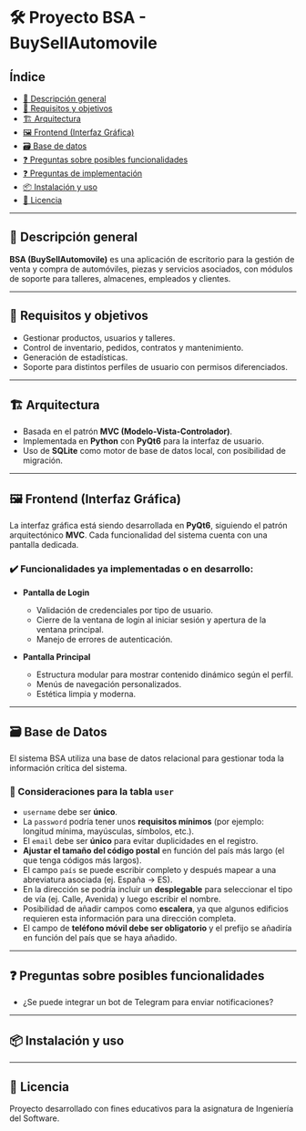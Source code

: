 # 🛠️ Proyecto BSA - BuySellAutomovile

## Índice

- [📌 Descripción general](#descripción-general)
- [🧠 Requisitos y objetivos](#requisitos-y-objetivos)
- [🏗️ Arquitectura](#arquitectura)
- [🖼️ Frontend (Interfaz Gráfica)](#frontend-interfaz-gráfica)
- [🗃️ Base de datos](#base-de-datos)
- [❓ Preguntas sobre posibles funcionalidades](#preguntas-sobre-posibles-funcionalidades)
- [❓ Preguntas de implementación](#preguntas-de-implementación)
- [📦 Instalación y uso](#instalación-y-uso)
- [🧾 Licencia](#licencia)

---

## 📌 Descripción general

**BSA (BuySellAutomovile)** es una aplicación de escritorio para la gestión de venta y compra de automóviles, piezas y servicios asociados, con módulos de soporte para talleres, almacenes, empleados y clientes.

---

## 🧠 Requisitos y objetivos

- Gestionar productos, usuarios y talleres.
- Control de inventario, pedidos, contratos y mantenimiento.
- Generación de estadísticas.
- Soporte para distintos perfiles de usuario con permisos diferenciados.

---

## 🏗️ Arquitectura

- Basada en el patrón **MVC (Modelo-Vista-Controlador)**.
- Implementada en **Python** con **PyQt6** para la interfaz de usuario.
- Uso de **SQLite** como motor de base de datos local, con posibilidad de migración.

---

## 🖼️ Frontend (Interfaz Gráfica)

La interfaz gráfica está siendo desarrollada en **PyQt6**, siguiendo el patrón arquitectónico **MVC**. Cada funcionalidad del sistema cuenta con una pantalla dedicada.

### ✔️ Funcionalidades ya implementadas o en desarrollo:

- **Pantalla de Login**
  - Validación de credenciales por tipo de usuario.
  - Cierre de la ventana de login al iniciar sesión y apertura de la ventana principal.
  - Manejo de errores de autenticación.

- **Pantalla Principal**
  - Estructura modular para mostrar contenido dinámico según el perfil.
  - Menús de navegación personalizados.
  - Estética limpia y moderna.

---

## 🗃️ Base de Datos

El sistema BSA utiliza una base de datos relacional para gestionar toda la información crítica del sistema.

### 🧾 Consideraciones para la tabla `user`

- `username` debe ser **único**.
- La `password` podría tener unos **requisitos mínimos** (por ejemplo: longitud mínima, mayúsculas, símbolos, etc.).
- El `email` debe ser **único** para evitar duplicidades en el registro.
- **Ajustar el tamaño del código postal** en función del país más largo (el que tenga códigos más largos).
- El campo `país` se puede escribir completo y después mapear a una abreviatura asociada (ej. España → ES).
- En la dirección se podría incluir un **desplegable** para seleccionar el tipo de vía (ej. Calle, Avenida) y luego escribir el nombre.
- Posibilidad de añadir campos como **escalera**, ya que algunos edificios requieren esta información para una dirección completa.
- El campo de **teléfono móvil debe ser obligatorio** y el prefijo se añadiría en función del país que se haya añadido.

---

## ❓ Preguntas sobre posibles funcionalidades

- ¿Se puede integrar un bot de Telegram para enviar notificaciones?

---

## 📦 Instalación y uso

---

## 🧾 Licencia

Proyecto desarrollado con fines educativos para la asignatura de Ingeniería del Software.